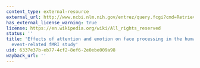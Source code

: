 ```yaml
---
content_type: external-resource
external_url: http://www.ncbi.nlm.nih.gov/entrez/query.fcgi?cmd=Retrieve&db=PubMed&dopt=Citation&list_uids=11430815
has_external_license_warning: true
license: https://en.wikipedia.org/wiki/All_rights_reserved
status: ''
title: 'Effects of attention and emotion on face processing in the human brain: An
  event-related fMRI study'
uid: 6337e37b-eb77-4cf2-8ef6-2e0ebe009a98
wayback_url: ''
---
```

